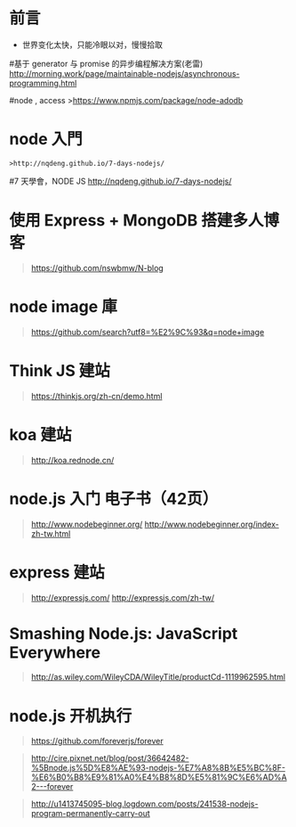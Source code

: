 


# 前言 #

- 世界变化太快，只能冷眼以对，慢慢拾取


#基于 generator 与 promise 的异步编程解决方案(老雷)
http://morning.work/page/maintainable-nodejs/asynchronous-programming.html


#node , access
    >https://www.npmjs.com/package/node-adodb



# node 入門 
    >http://nqdeng.github.io/7-days-nodejs/

#7 天學會，NODE JS
http://nqdeng.github.io/7-days-nodejs/


# 使用 Express + MongoDB 搭建多人博客
> https://github.com/nswbmw/N-blog

# node image 庫
> https://github.com/search?utf8=%E2%9C%93&q=node+image

# Think JS 建站
> https://thinkjs.org/zh-cn/demo.html

# koa 建站
> http://koa.rednode.cn/

# node.js 入门 电子书（42页）
> http://www.nodebeginner.org/
> http://www.nodebeginner.org/index-zh-tw.html

# express 建站
> http://expressjs.com/
> http://expressjs.com/zh-tw/

# Smashing Node.js: JavaScript Everywhere
> http://as.wiley.com/WileyCDA/WileyTitle/productCd-1119962595.html


# node.js 开机执行

> https://github.com/foreverjs/forever

> http://cire.pixnet.net/blog/post/36642482-%5Bnode.js%5D%E8%AE%93-nodejs-%E7%A8%8B%E5%BC%8F-%E6%B0%B8%E9%81%A0%E4%B8%8D%E5%81%9C%E6%AD%A2---forever

> http://u1413745095-blog.logdown.com/posts/241538-nodejs-program-permanently-carry-out




